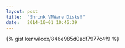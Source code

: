 ```yaml
---
layout: post
title:  "Shrink VMWare Disks!"
date:   2014-10-01 10:46:39
---
```

{% gist kenwilcox/846e985d0adf7977c4f9 %}